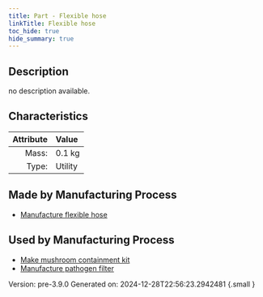 ```yaml
---
title: Part - Flexible hose
linkTitle: Flexible hose
toc_hide: true
hide_summary: true
---
```


## Description
no description available.

## Characteristics

| Attribute      | Value |
|--------:|:------|
|Mass:|0.1 kg|
|Type:|Utility|

## Made by Manufacturing Process

- [Manufacture flexible hose](/docs/definitions/process/manufacture-flexible-hose)

## Used by Manufacturing Process

- [Make mushroom containment kit](/docs/definitions/process/make-mushroom-containment-kit)
- [Manufacture pathogen filter](/docs/definitions/process/manufacture-pathogen-filter)


Version: pre-3.9.0 Generated on: 2024-12-28T22:56:23.2942481
{.small }

